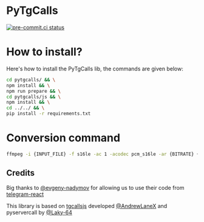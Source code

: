 # PyTgCalls

[![pre-commit.ci status](https://results.pre-commit.ci/badge/github/pytgcalls/pytgcalls/master.svg)](https://results.pre-commit.ci/latest/github/pytgcalls/pytgcalls/master)

# How to install?

Here's how to install the PyTgCalls lib, the commands are given below:

``` bash
cd pytgcalls/ && \
npm install && \
npm run prepare && \
cd pytgcalls/js && \
npm install && \
cd ../../ && \
pip install -r requirements.txt
```

# Conversion command

``` bash
ffmpeg -i {INPUT_FILE} -f s16le -ac 1 -acodec pcm_s16le -ar {BITRATE} {OUTPUT_FILE}
```

## Credits

Big thanks to [@evgeny-nadymov] for allowing us to use their code from [telegram-react]

This library is based on [tgcallsjs] developed [@AndrewLaneX] and pyservercall by [@Laky-64]

[@evgeny-nadymov]: https://github.com/evgeny-nadymov/
[@AndrewLaneX]: https://github.com/AndrewLaneX/
[telegram-react]: https://github.com/evgeny-nadymov/telegram-react/
[tgcallsjs]: https://github.com/tgcallsjs/tgcalls
[pyservercall]: https://github.com/pytgcalls/pyservercall/
[@Laky-64]: https://github.com/Laky-64/
